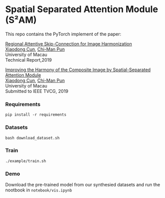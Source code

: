 # Spatial Separated Attention Module (S²AM)
This repo contains the PyTorch implement of the paper:

[Regional Attentive Skip-Connection for Image Harmonization]()<br>
[Xiaodong Cun](), [Chi-Man Pun]()<br>
University of Macau<br>
Technical Report,2019

[Improving the Harmony of the Composite Image by Spatial-Separated Attention Module]()<br>
[Xiaodong Cun](), [Chi-Man Pun]()<br>
University of Macau<br>
Submitted to IEEE TVCG, 2019

### Requirements

```
pip install -r requirements
```

### Datasets

```
bash download_dataset.sh
```

### Train

```
./example/train.sh
```

### Demo
Download the pre-trained model from our synthesied datasets and run the nootbook in `notebook/vis.ipynb`





